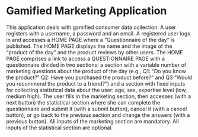 # Gamified Marketing Application

This application deals with gamified consumer data collection. A user registers with a username, a
password and an email. A registered user logs in and accesses a HOME PAGE where a “Questionnaire
of the day” is published.
The HOME PAGE displays the name and the image of the “product of the day” and the product
reviews by other users. The HOME PAGE comprises a link to access a QUESTIONNAIRE PAGE with a
questionnaire divided in two sections: a section with a variable number of marketing questions
about the product of the day (e.g., Q1: “Do you know the product?” Q2: Have you purchased the
product before?” and Q3 “Would you recommend the product to a friend?”) and a section with fixed
inputs for collecting statistical data about the user: age, sex, expertise level (low, medium high). The
user fills in the marketing section, then accesses (with a next button) the statistical section where
she can complete the questionnaire and submit it (with a submit button), cancel it (with a cancel
button), or go back to the previous section and change the answers (with a previous button). All
inputs of the marketing section are mandatory. All inputs of the statistical section are optional.
